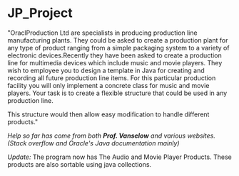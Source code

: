 # JP_Project

"OraclProduction Ltd are specialists in producing production line manufacturing plants.
They could be asked to create a production plant for any type of product ranging from a simple packaging system to a variety of electronic
devices.Recently they have been asked to create a production line for multimedia devices which include music and movie players.
They wish to employee you to design a template in Java for creating and recording all future production line items.
For this particular production facility you will only implement a concrete class for music and movie players.
Your task is to create a flexible structure that could be used in any production line.

This structure would then allow easy modification to handle different products."

*Help so far has come from both __Prof. Vanselow__ and various websites. (Stack overflow and Oracle's Java documentation mainly)*  

*Update:* The program now has The Audio and Movie Player Products. These products are also sortable using java collections.
